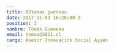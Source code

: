 ```yaml
---
title: 02tomas gueneau
date: 2017-11-03 16:26:00 Z
position: 3
nombre: Tomás Gueneau
email: tomas@2811.cl
cargo: Asesor Innovación Social Aysén
---
```


